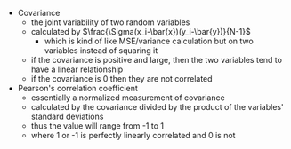 - Covariance
	- the joint variability of two random variables
	- calculated by $\frac{\Sigma(x_i-\bar{x})(y_i-\bar{y})}{N-1}$
		- which is kind of like MSE/variance calculation but on two variables instead of squaring it
	- if the covariance is positive and large, then the two variables tend to have a linear relationship
	- if the covariance is 0 then they are not correlated
- Pearson's correlation coefficient
	- essentially a normalized measurement of covariance
	- calculated by the covariance divided by the product of the variables' standard deviations
	- thus the value will range from -1 to 1
	- where 1 or -1 is perfectly linearly correlated and 0 is not